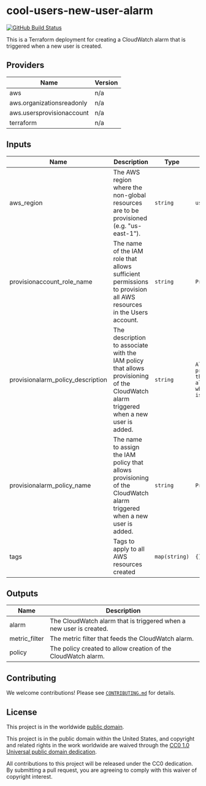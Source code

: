 # cool-users-new-user-alarm #

[![GitHub Build Status](https://github.com/cisagov/cool-users-new-user-alarm/workflows/build/badge.svg)](https://github.com/cisagov/cool-users-new-user-alarm/actions)

This is a Terraform deployment for creating a CloudWatch alarm that is
triggered when a new user is created.

## Providers ##

| Name | Version |
|------|---------|
| aws | n/a |
| aws.organizationsreadonly | n/a |
| aws.usersprovisionaccount | n/a |
| terraform | n/a |

## Inputs ##

| Name | Description | Type | Default | Required |
|------|-------------|------|---------|:-----:|
| aws_region | The AWS region where the non-global resources are to be provisioned (e.g. "us-east-1"). | `string` | `us-east-1` | no |
| provisionaccount_role_name | The name of the IAM role that allows sufficient permissions to provision all AWS resources in the Users account. | `string` | `ProvisionAccount` | no |
| provisionalarm_policy_description | The description to associate with the IAM policy that allows provisioning of the CloudWatch alarm triggered when a new user is added. | `string` | `Allows provisioning of the CloudWatch alarm triggered when a new user is added.` | no |
| provisionalarm_policy_name | The name to assign the IAM policy that allows provisioning of the CloudWatch alarm triggered when a new user is added. | `string` | `ProvisionAlarm` | no |
| tags | Tags to apply to all AWS resources created | `map(string)` | `{}` | no |

## Outputs ##

| Name | Description |
|------|-------------|
| alarm | The CloudWatch alarm that is triggered when a new user is created. |
| metric_filter | The metric filter that feeds the CloudWatch alarm. |
| policy | The policy created to allow creation of the CloudWatch alarm. |

## Contributing ##

We welcome contributions!  Please see [`CONTRIBUTING.md`](CONTRIBUTING.md) for
details.

## License ##

This project is in the worldwide [public domain](LICENSE).

This project is in the public domain within the United States, and
copyright and related rights in the work worldwide are waived through
the [CC0 1.0 Universal public domain
dedication](https://creativecommons.org/publicdomain/zero/1.0/).

All contributions to this project will be released under the CC0
dedication. By submitting a pull request, you are agreeing to comply
with this waiver of copyright interest.
